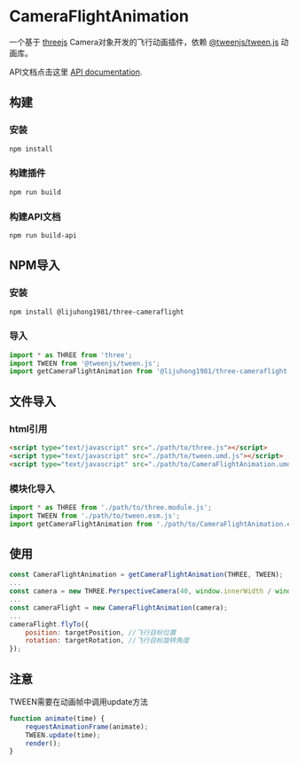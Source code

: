 # CameraFlightAnimation
一个基于 [threejs](https://threejs.org/) Camera对象开发的飞行动画插件，依赖 [@tweenjs/tween.js](https://github.com/tweenjs/tween.js) 动画库。

API文档点击这里 [API documentation](./API.md).

## 构建

### 安装

```bash
npm install
```

### 构建插件

```bash
npm run build
```

### 构建API文档

```bash
npm run build-api
```

## NPM导入

### 安装

```bash
npm install @lijuhong1981/three-cameraflight
```

### 导入

```js
import * as THREE from 'three';
import TWEEN from '@tweenjs/tween.js';
import getCameraFlightAnimation from '@lijuhong1981/three-cameraflight';
```

## 文件导入

### html引用

```html
<script type="text/javascript" src="./path/to/three.js"></script>
<script type="text/javascript" src="./path/to/tween.umd.js"></script>
<script type="text/javascript" src="./path/to/CameraFlightAnimation.umd.js"></script>
```

### 模块化导入

```js
import * as THREE from './path/to/three.module.js';
import TWEEN from './path/to/tween.esm.js';
import getCameraFlightAnimation from './path/to/CameraFlightAnimation.esm.js';
```

## 使用

```js
const CameraFlightAnimation = getCameraFlightAnimation(THREE, TWEEN);
...
const camera = new THREE.PerspectiveCamera(40, window.innerWidth / window.innerHeight, 1, 1000);
...
const cameraFlight = new CameraFlightAnimation(camera);
...
cameraFlight.flyTo({
    position: targetPosition, //飞行目标位置
    rotation: targetRotation, //飞行目标旋转角度
});
```

## 注意

TWEEN需要在动画帧中调用update方法

```js
function animate(time) {
    requestAnimationFrame(animate);
    TWEEN.update(time);
    render();
}
```
